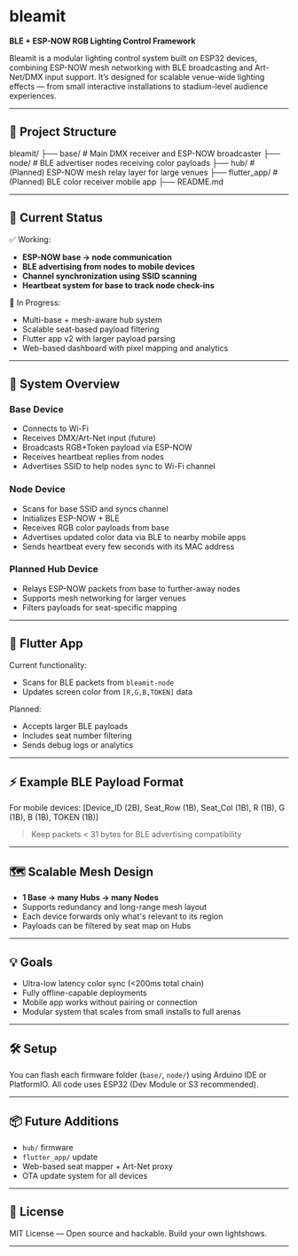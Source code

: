 # bleamit

**BLE + ESP-NOW RGB Lighting Control Framework**

Bleamit is a modular lighting control system built on ESP32 devices, 
combining ESP-NOW mesh networking with BLE broadcasting and Art-Net/DMX 
input support. It’s designed for scalable venue-wide lighting effects — 
from small interactive installations to stadium-level audience 
experiences.

---

## 🔧 Project Structure

bleamit/
├── base/ # Main DMX receiver and ESP-NOW broadcaster
├── node/ # BLE advertiser nodes receiving color payloads
├── hub/ # (Planned) ESP-NOW mesh relay layer for large venues
├── flutter_app/ # (Planned) BLE color receiver mobile app
├── README.md

---

## 🚀 Current Status

✅ Working:
- **ESP-NOW base → node communication**
- **BLE advertising from nodes to mobile devices**
- **Channel synchronization using SSID scanning**
- **Heartbeat system for base to track node check-ins**

🔧 In Progress:
- Multi-base + mesh-aware hub system
- Scalable seat-based payload filtering
- Flutter app v2 with larger payload parsing
- Web-based dashboard with pixel mapping and analytics

---

## 📡 System Overview

### Base Device
- Connects to Wi-Fi
- Receives DMX/Art-Net input (future)
- Broadcasts RGB+Token payload via ESP-NOW
- Receives heartbeat replies from nodes
- Advertises SSID to help nodes sync to Wi-Fi channel

### Node Device
- Scans for base SSID and syncs channel
- Initializes ESP-NOW + BLE
- Receives RGB color payloads from base
- Advertises updated color data via BLE to nearby mobile apps
- Sends heartbeat every few seconds with its MAC address

### Planned Hub Device
- Relays ESP-NOW packets from base to further-away nodes
- Supports mesh networking for larger venues
- Filters payloads for seat-specific mapping

---

## 📱 Flutter App

Current functionality:
- Scans for BLE packets from `bleamit-node`
- Updates screen color from `[R,G,B,TOKEN]` data

Planned:
- Accepts larger BLE payloads
- Includes seat number filtering
- Sends debug logs or analytics

---

## ⚡ Example BLE Payload Format

For mobile devices:
[Device_ID (2B), Seat_Row (1B), Seat_Col (1B), R (1B), G (1B), B (1B), 
TOKEN (1B)]

> Keep packets < 31 bytes for BLE advertising compatibility

---

## 🗺️ Scalable Mesh Design

- **1 Base → many Hubs → many Nodes**
- Supports redundancy and long-range mesh layout
- Each device forwards only what's relevant to its region
- Payloads can be filtered by seat map on Hubs

---

## 💡 Goals

- Ultra-low latency color sync (<200ms total chain)
- Fully offline-capable deployments
- Mobile app works without pairing or connection
- Modular system that scales from small installs to full arenas

---

## 🛠️ Setup

You can flash each firmware folder (`base/`, `node/`) using Arduino IDE or 
PlatformIO. All code uses ESP32 (Dev Module or S3 recommended).

---

## 📦 Future Additions

- `hub/` firmware
- `flutter_app/` update
- Web-based seat mapper + Art-Net proxy
- OTA update system for all devices

---

## 📄 License

MIT License — Open source and hackable. Build your own lightshows.

---

